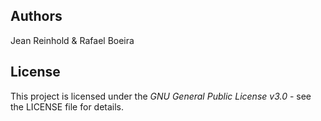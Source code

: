 ## Authors
Jean Reinhold & Rafael Boeira

## License
This project is licensed under the *GNU General Public License v3.0* - see the LICENSE file for details.